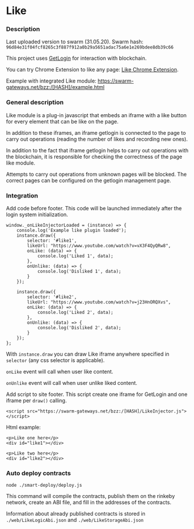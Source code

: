 # Like

### Description

Last uploaded version to swarm (31.05.20). Swarm hash: ```96d84e31f04fcf8265c3f887f912a0b29a5651adac75a6e1e269bdee8db39c66```

This project uses [GetLogin](https://github.com/GetLoginEth/login) for interaction with blockchain.

You can try Chrome Extension to like any page: [Like Chrome Extension](https://github.com/GetLoginEth/like-chrome).

Example with integrated Like module: https://swarm-gateways.net/bzz:/[HASH]/example.html


### General description

Like module is a plug-in javascript that embeds an iframe with a like button for every element that can be like on the page.

In addition to these iframes, an iframe getlogin is connected to the page to carry out operations (reading the number of likes and recording new ones).

In addition to the fact that iframe getlogin helps to carry out operations with the blockchain, it is responsible for checking the correctness of the page like module.

Attempts to carry out operations from unknown pages will be blocked. The correct pages can be configured on the getlogin management page.


### Integration
Add code before footer. This code will be launched immediately after the login system initialization.

```
window._onLikeInjectorLoaded = (instance) => {
    console.log('Example like plugin loaded');
    instance.draw({
        selector: '#like1',
        likeUrl: "https://www.youtube.com/watch?v=vX3F4QyQRw8",
        onLike: (data) => {
            console.log('Liked 1', data);
        },
        onUnlike: (data) => {
            console.log('Disliked 1', data);
        }
    });

    instance.draw({
        selector: '#like2',
        likeUrl: "https://www.youtube.com/watch?v=j23HnORQXvs",
        onLike: (data) => {
            console.log('Liked 2', data);
        },
        onUnlike: (data) => {
            console.log('Disliked 2', data);
        }
    });
};
```

With ```instance.draw``` you can draw Like iframe anywhere specified in ```selector``` (any css selector is applicable).

```onLike``` event will call when user like content.

```onUnlike``` event will call when user unlike liked content.

Add script to site footer. This script create one iframe for GetLogin and one iframe per `draw()` calling.
```
<script src="https://swarm-gateways.net/bzz:/[HASH]/LikeInjector.js"></script>
```

Html example:

```
<p>Like one here</p>
<div id="like1"></div>

<p>Like two here</p>
<div id="like2"></div>
```

### Auto deploy contracts

```node ./smart-deploy/deploy.js```

This command will compile the contracts, publish them on the rinkeby network, create an ABI file, and fill in the addresses of the contracts.

Information about already published contracts is stored in ```./web/LikeLogicAbi.json``` and ```./web/LikeStorageAbi.json```

